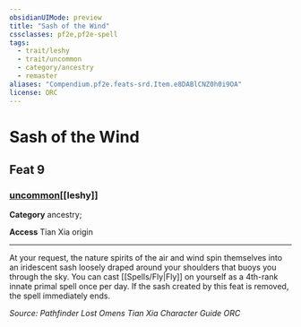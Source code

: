 ```yaml
---
obsidianUIMode: preview
title: "Sash of the Wind"
cssclasses: pf2e,pf2e-spell
tags:
  - trait/leshy
  - trait/uncommon
  - category/ancestry
  - remaster
aliases: "Compendium.pf2e.feats-srd.Item.e8DABlCNZ0h0i9OA"
license: ORC
---
```

# Sash of the Wind
## Feat 9
### [uncommon](uncommon "Uncommon Rarity Trait")[[leshy]]

**Category** ancestry; 




**Access** Tian Xia origin

* * *

At your request, the nature spirits of the air and wind spin themselves into an iridescent sash loosely draped around your shoulders that buoys you through the sky. You can cast [[Spells/Fly|Fly]] on yourself as a 4th-rank innate primal spell once per day. If the sash created by this feat is removed, the spell immediately ends.

*Source: Pathfinder Lost Omens Tian Xia Character Guide*
*ORC*